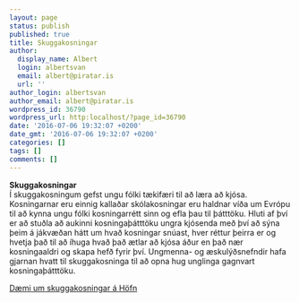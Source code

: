 ```yaml
---
layout: page
status: publish
published: true
title: Skuggakosningar
author:
  display_name: Albert
  login: albertsvan
  email: albert@piratar.is
  url: ''
author_login: albertsvan
author_email: albert@piratar.is
wordpress_id: 36790
wordpress_url: http:localhost/?page_id=36790
date: '2016-07-06 19:32:07 +0200'
date_gmt: '2016-07-06 19:32:07 +0200'
categories: []
tags: []
comments: []
---
```

<p><b>Skuggakosningar </b><span style="font-weight: 400"><br />
</span><span style="font-weight: 400">Í skuggakosningum gefst ungu fólki tækifæri til að læra að kjósa. Kosningarnar eru einnig kallaðar skólakosningar eru haldnar víða um Evrópu til að kynna ungu fólki kosningarrétt sinn og efla þau til þátttöku. Hluti af því er að stuðla að aukinni kosningaþátttöku ungra kjósenda með því að sýna þeim á jákvæðan hátt um hvað kosningar snúast, hver réttur þeirra er og hvetja það til að íhuga hvað það ætlar að kjósa áður en það nær kosningaaldri og skapa hefð fyrir því. Ungmenna- og æskulýðsnefndir hafa gjarnan hvatt til skuggakosninga til að opna hug unglinga gagnvart kosningaþátttöku. </span></p>
<p><a href="https://www.facebook.com/events/251332361908363/" target="_blank">Dæmi um skuggakosningar á Höfn</a></p>
